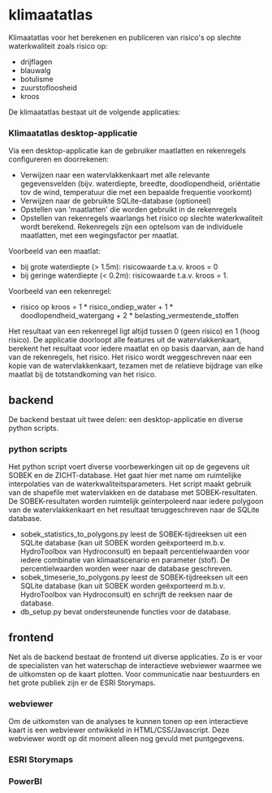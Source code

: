 # klimaatatlas
Klimaatatlas voor het berekenen en publiceren van risico's op slechte waterkwaliteit zoals risico op:
* drijflagen
* blauwalg
* botulisme
* zuurstofloosheid
* kroos

De klimaatatlas bestaat uit de volgende applicaties:

### Klimaatatlas desktop-applicatie
Via een desktop-applicatie kan de gebruiker maatlatten en rekenregels configureren en doorrekenen:

* Verwijzen naar een watervlakkenkaart met alle relevante gegevensvelden (bijv. waterdiepte, breedte, doodlopendheid, oriëntatie tov de wind, temperatuur die met een bepaalde frequentie voorkomt)
* Verwijzen naar de gebruikte SQLite-database (optioneel)
* Opstellen van 'maatlatten' die worden gebruikt in de rekenregels
* Opstellen van rekenregels waarlangs het risico op slechte waterkwaliteit wordt berekend. Rekenregels zijn een optelsom van de individuele maatlatten, met een wegingsfactor per maatlat. 

Voorbeeld van een maatlat: 
* bij grote waterdiepte (> 1.5m): risicowaarde t.a.v. kroos = 0
* bij geringe waterdiepte (< 0.2m): risicowaarde t.a.v. kroos = 1.

Voorbeeld van een rekenregel: 
* risico op kroos = 1 * risico_ondiep_water + 1 * doodlopendheid_watergang + 2 * belasting_vermestende_stoffen

Het resultaat van een rekenregel ligt altijd tussen 0 (geen risico) en 1 (hoog risico).
De applicatie doorloopt alle features uit de watervlakkenkaart, berekent het resultaat voor iedere maatlat en op basis daarvan, aan de hand van de rekenregels, het risico.
Het risico wordt weggeschreven naar een kopie van de watervlakkenkaart, tezamen met de relatieve bijdrage van elke maatlat bij de totstandkoming van het risico.

## backend
De backend bestaat uit twee delen: een desktop-applicatie en diverse python scripts.

### python scripts
Het python script voert diverse voorbewerkingen uit op de gegevens uit SOBEK en de ZICHT-database. Het gaat hier met name om ruimtelijke interpolaties van de waterkwaliteitsparameters. Het script maakt gebruik van de shapefile met watervlakken en de database met SOBEK-resultaten. De SOBEK-resultaten worden ruimtelijk geïnterpoleerd naar iedere polygoon van de watervlakkenkaart en het resultaat teruggeschreven naar de SQLite database.

* sobek_statistics_to_polygons.py leest de SOBEK-tijdreeksen uit een SQLite database (kan uit SOBEK worden geëxporteerd m.b.v. HydroToolbox van Hydroconsult) en bepaalt percentielwaarden voor iedere combinatie van klimaatscenario en parameter (stof). De percentielwaarden worden weer naar de database geschreven.
* sobek_timeserie_to_polygons.py leest de SOBEK-tijdreeksen uit een SQLite database (kan uit SOBEK worden geëxporteerd m.b.v. HydroToolbox van Hydroconsult) en schrijft de reeksen naar de database.
* db_setup.py bevat ondersteunende functies voor de database.

## frontend
Net als de backend bestaat de frontend uit diverse applicaties. Zo is er voor de specialisten van het waterschap de interactieve webviewer waarmee we de uitkomsten op de kaart plotten. Voor communicatie naar bestuurders en het grote publiek zijn er de ESRI Storymaps.

### webviewer
Om de uitkomsten van de analyses te kunnen tonen op een interactieve kaart is een webviewer ontwikkeld in HTML/CSS/Javascript.
Deze webviewer wordt op dit moment alleen nog gevuld met puntgegevens.

### ESRI Storymaps

### PowerBI



